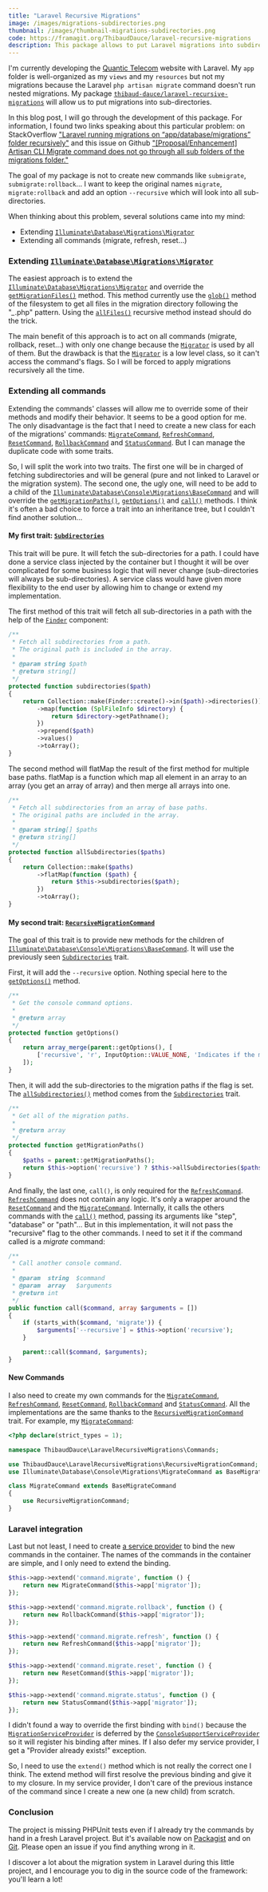```yaml
---
title: "Laravel Recursive Migrations"
image: /images/migrations-subdirectories.png
thumbnail: /images/thumbnail-migrations-subdirectories.png
code: https://framagit.org/ThibaudDauce/laravel-recursive-migrations
description: This package allows to put Laravel migrations into subdirectories. Let's build it together!
---
```


I'm currently developing the [Quantic Telecom](https://www.quantic-telecom.net) website with Laravel. My `app` folder is well-organized as my `views` and my `resources` but not my migrations because the Laravel `php artisan migrate` command doesn't run nested migrations. My package [`thibaud-dauce/laravel-recursive-migrations`](https://framagit.org/ThibaudDauce/laravel-recursive-migrations) will allow us to put migrations into sub-directories.

In this blog post, I will go through the development of this package. For information, I found two links speaking about this particular problem: on StackOverflow ["Laravel running migrations on “app/database/migrations” folder recursively"](http://stackoverflow.com/questions/21641606/laravel-running-migrations-on-app-database-migrations-folder-recursively) and this issue on Github ["[Proposal/Enhancement] Artisan CLI Migrate command does not go through all sub folders of the migrations folder."](https://github.com/laravel/framework/issues/2561)

The goal of my package is not to create new commands like `submigrate`, `submigrate:rollback`… I want to keep the original names `migrate`, `migrate:rollback` and add an option `--recursive` which will look into all sub-directories.

<!--more-->

When thinking about this problem, several solutions came into my mind:

- Extending [`Illuminate\Database\Migrations\Migrator`](https://github.com/laravel/framework/blob/5.3/src/Illuminate/Database/Migrations/Migrator.php)
- Extending all commands (migrate, refresh, reset…)

### Extending [`Illuminate\Database\Migrations\Migrator`](https://github.com/laravel/framework/blob/5.3/src/Illuminate/Database/Migrations/Migrator.php)

The easiest approach is to extend the [`Illuminate\Database\Migrations\Migrator`](https://github.com/laravel/framework/blob/5.3/src/Illuminate/Database/Migrations/Migrator.php) and override the [`getMigrationFiles()`](https://github.com/laravel/framework/blob/5.3/src/Illuminate/Database/Migrations/Migrator.php#L298-L307) method. This method currently use the [`glob()`](https://github.com/laravel/framework/blob/5.3/src/Illuminate/Filesystem/Filesystem.php#L364-L367) method of the filesystem to get all files in the migration directory following the "*_*.php" pattern. Using the [`allFiles()`](https://github.com/laravel/framework/blob/5.3/src/Illuminate/Filesystem/Filesystem.php#L398-L401) recursive method instead should do the trick.

The main benefit of this approach is to act on all commands (migrate, rollback, reset…) with only one change because the [`Migrator`](https://github.com/laravel/framework/blob/5.3/src/Illuminate/Database/Migrations/Migrator.php) is used by all of them. But the drawback is that the [`Migrator`](https://github.com/laravel/framework/blob/5.3/src/Illuminate/Database/Migrations/Migrator.php) is a low level class, so it can't access the command's flags. So I will be forced to apply migrations recursively all the time.

### Extending all commands

Extending the commands' classes will allow me to override some of their methods and modify their behavior. It seems to be a good option for me. The only disadvantage is the fact that I need to create a new class for each of the migrations' commands: [`MigrateCommand`](https://github.com/laravel/framework/blob/5.3/src/Illuminate/Database/Console/Migrations/MigrateCommand.php), [`RefreshCommand`](https://github.com/laravel/framework/blob/5.3/src/Illuminate/Database/Console/Migrations/RefreshCommand.php), [`ResetCommand`](https://github.com/laravel/framework/blob/5.3/src/Illuminate/Database/Console/Migrations/ResetCommand.php), [`RollbackCommand`](https://github.com/laravel/framework/blob/5.3/src/Illuminate/Database/Console/Migrations/RollbackCommand.php) and [`StatusCommand`](https://github.com/laravel/framework/blob/5.3/src/Illuminate/Database/Console/Migrations/StatusCommand.php). But I can manage the duplicate code with some traits.

So, I will split the work into two traits. The first one will be in charged of fetching subdirectories and will be general (pure and not linked to Laravel or the migration system). The second one, the ugly one, will need to be add to a child of the [`Illuminate\Database\Console\Migrations\BaseCommand`](https://github.com/laravel/framework/blob/5.3/src/Illuminate/Database/Console/Migrations/BaseCommand.php) and will override the [`getMigrationPaths()`](https://github.com/laravel/framework/blob/5.3/src/Illuminate/Database/Console/Migrations/BaseCommand.php#L24-L36), [`getOptions()`](https://github.com/laravel/framework/blob/5.3/src/Illuminate/Database/Console/Migrations/MigrateCommand.php#L104-L119) and [`call()`](https://github.com/laravel/framework/blob/5.3/src/Illuminate/Console/Command.php#L179-L186) methods. I think it's often a bad choice to force a trait into an inheritance tree, but I couldn't find another solution…

#### My first trait: [`Subdirectories`](https://framagit.org/ThibaudDauce/laravel-recursive-migrations/blob/master/src/Subdirectories.php)

This trait will be pure. It will fetch the sub-directories for a path. I could have done a service class injected by the container but I thought it will be over complicated for some business logic that will never change (sub-directories will always be sub-directories). A service class would have given more flexibility to the end user by allowing him to change or extend my implementation.

The first method of this trait will fetch all sub-directories in a path with the help of the [`Finder`](https://github.com/symfony/symfony/blob/3.2/src/Symfony/Component/Finder/Finder.php) component:

```php
/**
 * Fetch all subdirectories from a path.
 * The original path is included in the array.
 *
 * @param string $path
 * @return string[]
 */
protected function subdirectories($path)
{
    return Collection::make(Finder::create()->in($path)->directories())
        ->map(function (SplFileInfo $directory) {
            return $directory->getPathname();
        })
        ->prepend($path)
        ->values()
        ->toArray();
}
```

The second method will flatMap the result of the first method for multiple base paths. flatMap is a function which map all element in an array to an array (you get an array of array) and then merge all arrays into one.

```php
/**
 * Fetch all subdirectories from an array of base paths.
 * The original paths are included in the array.
 *
 * @param string[] $paths
 * @return string[]
 */
protected function allSubdirectories($paths)
{
    return Collection::make($paths)
        ->flatMap(function ($path) {
            return $this->subdirectories($path);
        })
        ->toArray();
}
```

#### My second trait: [`RecursiveMigrationCommand`](https://framagit.org/ThibaudDauce/laravel-recursive-migrations/blob/master/src/RecursiveMigrationCommand.php)

The goal of this trait is to provide new methods for the children of [`Illuminate\Database\Console\Migrations\BaseCommand`](https://github.com/laravel/framework/blob/5.3/src/Illuminate/Database/Console/Migrations/BaseCommand.php). It will use the previously seen [`Subdirectories`](https://framagit.org/ThibaudDauce/laravel-recursive-migrations/blob/master/src/Subdirectories.php) trait.

First, it will add the `--recursive` option. Nothing special here to the [`getOptions()`](https://github.com/laravel/framework/blob/5.3/src/Illuminate/Database/Console/Migrations/MigrateCommand.php#L104-L119) method.

```php
/**
 * Get the console command options.
 *
 * @return array
 */
protected function getOptions()
{
    return array_merge(parent::getOptions(), [
        ['recursive', 'r', InputOption::VALUE_NONE, 'Indicates if the migrations should be run recursively (nested directories).']
    ]);
}
```

Then, it will add the sub-directories to the migration paths if the flag is set. The [`allSubdirectories()`](https://framagit.org/ThibaudDauce/laravel-recursive-migrations/blob/master/src/Subdirectories.php#L36-43) method comes from the [`Subdirectories`](https://framagit.org/ThibaudDauce/laravel-recursive-migrations/blob/master/src/Subdirectories.php) trait.

```php
/**
 * Get all of the migration paths.
 *
 * @return array
 */
protected function getMigrationPaths()
{
    $paths = parent::getMigrationPaths();
    return $this->option('recursive') ? $this->allSubdirectories($paths) : $paths;
}
```

And finally, the last one, `call()`, is only required for the [`RefreshCommand`](https://github.com/laravel/framework/blob/5.3/src/Illuminate/Database/Console/Migrations/RefreshCommand.php). [`RefreshCommand`](https://github.com/laravel/framework/blob/5.3/src/Illuminate/Database/Console/Migrations/RefreshCommand.php) does not contain any logic. It's only a wrapper around the [`ResetCommand`](https://github.com/laravel/framework/blob/5.3/src/Illuminate/Database/Console/Migrations/ResetCommand.php) and the [`MigrateCommand`](https://github.com/laravel/framework/blob/5.3/src/Illuminate/Database/Console/Migrations/MigrateCommand.php). Internally, it calls the others commands with the [`call()`](https://github.com/laravel/framework/blob/5.3/src/Illuminate/Database/Console/Migrations/RefreshCommand.php#L50-L66) method, passing its arguments like "step", "database" or "path"… But in this implementation, it will not pass the "recursive" flag to the other commands. I need to set it if the command called is a *migrate* command:

```php
/**
 * Call another console command.
 *
 * @param  string  $command
 * @param  array   $arguments
 * @return int
 */
public function call($command, array $arguments = [])
{
    if (starts_with($command, 'migrate')) {
        $arguments['--recursive'] = $this->option('recursive');
    }

    parent::call($command, $arguments);
}
```

#### New Commands

I also need to create my own commands for the [`MigrateCommand`](https://framagit.org/ThibaudDauce/laravel-recursive-migrations/blob/master/src/Commands/MigrateCommand.php), [`RefreshCommand`](https://framagit.org/ThibaudDauce/laravel-recursive-migrations/blob/master/src/Commands/RefreshCommand.php), [`ResetCommand`](https://framagit.org/ThibaudDauce/laravel-recursive-migrations/blob/master/src/Commands/ResetCommand.php), [`RollbackCommand`](https://framagit.org/ThibaudDauce/laravel-recursive-migrations/blob/master/src/Commands/RollbackCommand.php) and [`StatusCommand`](https://framagit.org/ThibaudDauce/laravel-recursive-migrations/blob/master/src/Commands/StatusCommand.php). All the implementations are the same thanks to the [`RecursiveMigrationCommand`](https://framagit.org/ThibaudDauce/laravel-recursive-migrations/blob/master/src/RecursiveMigrationCommand.php) trait. For example, my [`MigrateCommand`](https://framagit.org/ThibaudDauce/laravel-recursive-migrations/blob/master/src/Commands/MigrateCommand.php):

```php
<?php declare(strict_types = 1);

namespace ThibaudDauce\LaravelRecursiveMigrations\Commands;

use ThibaudDauce\LaravelRecursiveMigrations\RecursiveMigrationCommand;
use Illuminate\Database\Console\Migrations\MigrateCommand as BaseMigrateCommand;

class MigrateCommand extends BaseMigrateCommand
{
    use RecursiveMigrationCommand;
}
```

### Laravel integration

Last but not least, I need to create [a service provider](https://framagit.org/ThibaudDauce/laravel-recursive-migrations/blob/master/src/LaravelRecursiveMigrationsServiceProvider.php) to bind the new commands in the container. The names of the commands in the container are simple, and I only need to extend the binding.

```php
$this->app->extend('command.migrate', function () {
    return new MigrateCommand($this->app['migrator']);
});

$this->app->extend('command.migrate.rollback', function () {
    return new RollbackCommand($this->app['migrator']);
});

$this->app->extend('command.migrate.refresh', function () {
    return new RefreshCommand($this->app['migrator']);
});

$this->app->extend('command.migrate.reset', function () {
    return new ResetCommand($this->app['migrator']);
});

$this->app->extend('command.migrate.status', function () {
    return new StatusCommand($this->app['migrator']);
});
```

I didn't found a way to override the first binding with `bind()` because the [`MigrationServiceProvider`](https://github.com/laravel/framework/blob/5.3/src/Illuminate/Database/MigrationServiceProvider.php) is deferred by the [`ConsoleSupportServiceProvider`](https://github.com/laravel/framework/blob/5.3/src/Illuminate/Foundation/Providers/ConsoleSupportServiceProvider.php) so it will register his binding after mines. If I also defer my service provider, I get a "Provider already exists!" exception.

So, I need to use the `extend()` method which is not really the correct one I think. The extend method will first resolve the previous binding and give it to my closure. In my service provider, I don't care of the previous instance of the command since I create a new one (a new child) from scratch.

### Conclusion

The project is missing PHPUnit tests even if I already try the commands by hand in a fresh Laravel project. But it's available now on [Packagist](https://packagist.org/packages/thibaud-dauce/laravel-recursive-migrations) and on [Git](https://framagit.org/ThibaudDauce/laravel-recursive-migrations). Please open an issue if you find anything wrong in it.

I discover a lot about the migration system in Laravel during this little project, and I encourage you to dig in the source code of the framework: you'll learn a lot!
